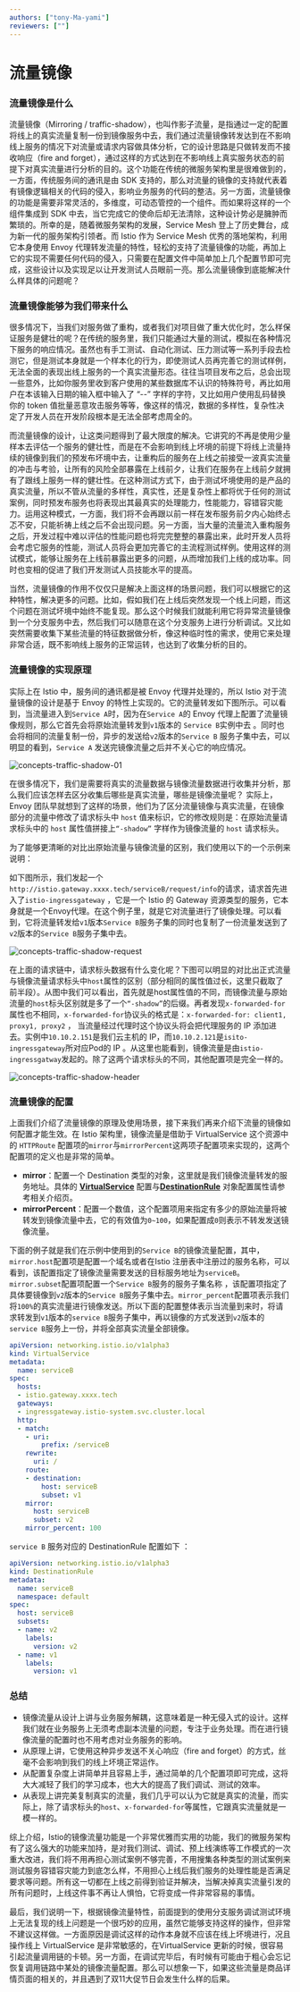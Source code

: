 ```yaml
---
authors: ["tony-Ma-yami"]
reviewers: [""]
---
```


# 流量镜像

### 流量镜像是什么

流量镜像（Mirroring / traffic-shadow），也叫作影子流量，是指通过一定的配置将线上的真实流量复制一份到镜像服务中去，我们通过流量镜像转发达到在不影响线上服务的情况下对流量或请求内容做具体分析，它的设计思路是只做转发而不接收响应（fire and forget），通过这样的方式达到在不影响线上真实服务状态的前提下对真实流量进行分析的目的。这个功能在传统的微服务架构里是很难做到的，一方面，传统服务间的通讯是由 SDK 支持的，那么对流量的镜像的支持就代表着有镜像逻辑相关的代码的侵入，影响业务服务的代码的整洁。另一方面，流量镜像的功能是需要非常灵活的，多维度，可动态管控的一个组件。而如果将这样的一个组件集成到 SDK 中去，当它完成它的使命后却无法清除，这种设计势必是臃肿而繁琐的。所幸的是，随着微服务架构的发展，Service Mesh 登上了历史舞台，成为新一代的服务架构引领者。而 Istio 作为 Service Mesh 优秀的落地架构，利用它本身使用 Envoy 代理转发流量的特性，轻松的支持了流量镜像的功能，再加上它的实现不需要任何代码的侵入，只需要在配置文件中简单加上几个配置节即可完成，这些设计以及实现足以让开发测试人员眼前一亮。那么流量镜像到底能解决什么样具体的问题呢？

### 流量镜像能够为我们带来什么

很多情况下，当我们对服务做了重构，或者我们对项目做了重大优化时，怎么样保证服务是健壮的呢？在传统的服务里，我们只能通过大量的测试，模拟在各种情况下服务的响应情况。虽然也有手工测试、自动化测试、压力测试等一系列手段去检测它，但是测试本身就是一个样本化的行为，即使测试人员再完善它的测试样例，无法全面的表现出线上服务的一个真实流量形态。往往当项目发布之后，总会出现一些意外，比如你服务里收到客户使用的某些数据库不认识的特殊符号，再比如用户在本该输入日期的输入框中输入了 “--” 字样的字符，又比如用户使用乱码替换你的 token 值批量恶意攻击服务等等，像这样的情况，数据的多样性，复杂性决定了开发人员在开发阶段根本是无法全部考虑周全的。

而流量镜像的设计，让这类问题得到了最大限度的解决。它讲究的不再是使用少量样本去评估一个服务的健壮性，而是在不会影响到线上坏境的前提下将线上流量持续的镜像到我们的预发布坏境中去，让重构后的服务在上线之前接受一波真实流量的冲击与考验，让所有的风险全部暴露在上线前夕，让我们在服务在上线前夕就拥有了跟线上服务一样的健壮性。在这种测试方式下，由于测试坏境使用的是产品的真实流量，所以不管从流量的多样性，真实性，还是复杂性上都将优于任何的测试案例，同时预发布服务也将表现出其最真实的处理能力，性能能力，容错容灾能力。运用这种模式，一方面，我们将不会再跟以前一样在发布服务前夕内心始终忐忑不安，只能祈祷上线之后不会出现问题。另一方面，当大量的流量流入重构服务之后，开发过程中难以评估的性能问题也将完完整整的暴露出来，此时开发人员将会考虑它服务的性能，测试人员将会更加完善它的主流程测试样例。使用这样的测试模式，能够让服务在上线前暴露出更多的问题，从而增加我们上线的成功率。同时也变相的促进了我们开发测试人员技能水平的提高。

当然，流量镜像的作用不仅仅只是解决上面这样的场景问题，我们可以根据它的这种特性，解决更多的问题。比如，假如我们在上线后突然发现一个线上问题，而这个问题在测试坏境中始终不能复现。那么这个时候我们就能利用它将异常流量镜像到一个分支服务中去，然后我们可以随意在这个分支服务上进行分析调试。又比如突然需要收集下某些流量的特征数据做分析，像这种临时性的需求，使用它来处理非常合适，既不影响线上服务的正常运转，也达到了收集分析的目的。

### 流量镜像的实现原理

实际上在 Istio 中，服务间的通讯都是被 Envoy 代理并处理的，所以 Istio 对于流量镜像的设计是基于 Envoy 的特性上实现的。它的流量转发如下图所示。可以看到，当流量进入到`Service A`时，因为在`Service A`的 Envoy 代理上配置了流量镜像规则，那么它首先会将原始流量转发到`v1`版本的 `Service B`实例中去 。同时也会将相同的流量复制一份，异步的发送给`v2`版本的`Service B` 服务子集中去，可以明显的看到，`Service A` 发送完镜像流量之后并不关心它的响应情况。

![concepts-traffic-shadow-01](../images/concepts-traffic-shadow-01.png)

在很多情况下，我们是需要将真实的流量数据与镜像流量数据进行收集并分析，那么我们应该怎样去区分收集后哪些是真实流量，哪些是镜像流量呢？ 实际上，Envoy 团队早就想到了这样的场景，他们为了区分流量镜像与真实流量，在镜像部分的流量中修改了请求标头中 `host` 值来标识，它的修改规则是：在原始流量请求标头中的 `host` 属性值拼接上`“-shadow”` 字样作为镜像流量的 `host` 请求标头。

为了能够更清晰的对比出原始流量与镜像流量的区别，我们使用以下的一个示例来说明：

如下图所示，我们发起一个`http://istio.gateway.xxxx.tech/serviceB/request/info`的请求，请求首先进入了`istio-ingressgateway` ，它是一个 Istio 的 Gateway 资源类型的服务，它本身就是一个Envoy代理。在这个例子里，就是它对流量进行了镜像处理。可以看到，它将流量转发给`v1`版本`Service B`服务子集的同时也复制了一份流量发送到了`v2`版本的`Service B`服务子集中去。

![concepts-traffic-shadow-request](../images/concepts-traffic-shadow-request.png)

在上面的请求链中，请求标头数据有什么变化呢？下图可以明显的对比出正式流量与镜像流量请求标头中`host`属性的区别（部分相同的属性值过长，这里只截取了前半段）。从图中我们可以看出，首先就是host属性值的不同，而镜像流量与原始流量的`host`标头区别就是多了一个`“-shadow”`的后缀。再者发现`x-forwarded-for`属性也不相同，`x-forwarded-for`协议头的格式是：`x-forwarded-for: client1, proxy1, proxy2` ， 当流量经过代理时这个协议头将会把代理服务的 IP 添加进去。实例中`10.10.2.151`是我们云主机的 IP，而`10.10.2.121`是`isito-ingressgateway`所对应Pod的 IP 。从这里也能看到，镜像流量是由`istio-ingressgatway`发起的。除了这两个请求标头的不同，其他配置项是完全一样的。

![concepts-traffic-shadow-header](../images/concepts-traffic-shadow-header.png)

### 流量镜像的配置

上面我们介绍了流量镜像的原理及使用场景，接下来我们再来介绍下流量的镜像如何配置才能生效。在 Istio 架构里，镜像流量是借助于 VirtualService 这个资源中的 `HTTPRoute` 配置项的`mirror`与`mirrorPercent`这两项子配置项来实现的，这两个配置项的定义也是非常的简单。

- **mirror**：配置一个 Destination 类型的对象，这里就是我们镜像流量转发的服务地址。具体的 [**VirtualService**](https://www.servicemesher.com/istio-handbook/concepts/virtualservice.html) 配置与[**DestinationRule**](https://www.servicemesher.com/istio-handbook/concepts/destinationrule.html) 对象配置属性请参考相关介绍页。
- **mirrorPercent**：配置一个数值，这个配置项用来指定有多少的原始流量将被转发到镜像流量中去，它的有效值为`0~100`，如果配置成`0`则表示不转发发送镜像流量。

下面的例子就是我们在示例中使用到的`Service B`的镜像流量配置，其中，`mirror.host`配置项是配置一个域名或者在Istio 注册表中注册过的服务名称，可以看到，该配置指定了镜像流量需要发送的目标服务地址为`serviceB`。`mirror.subset`配置项配置一个`Service B`服务的服务子集名称 ，该配置项指定了具体要镜像到`v2`版本的`Service B`服务子集中去。`mirror_percent`配置项表示我们将`100%`的真实流量进行镜像发送。所以下面的配置整体表示当流量到来时，将请求转发到`v1`版本的`service B`服务子集中，再以镜像的方式发送到`v2`版本的`service B`服务上一份，并将全部真实流量全部镜像。

```yaml
apiVersion: networking.istio.io/v1alpha3
kind: VirtualService
metadata:
  name: serviceB
spec:
  hosts:
  - istio.gateway.xxxx.tech
  gateways:
  - ingressgateway.istio-system.svc.cluster.local
  http:
  - match:
    - uri:
        prefix: /serviceB
    rewrite:
      uri: /
    route:
    - destination:
        host: serviceB
        subset: v1
    mirror:
      host: serviceB
      subset: v2
    mirror_percent: 100
```

`service B` 服务对应的 DestinationRule 配置如下 ：

```yaml
apiVersion: networking.istio.io/v1alpha3
kind: DestinationRule
metadata:
  name: serviceB
  namespace: default
spec:
  host: serviceB
  subsets:
  - name: v2
    labels:
      version: v2
  - name: v1
    labels:
      version: v1
```



### 总结

- 镜像流量从设计上讲与业务服务解耦，这意味着是一种无侵入式的设计。这样我们就在业务服务上无须考虑副本流量的问题，专注于业务处理。而在进行镜像流量的配置时也不用考虑对业务服务的影响。
- 从原理上讲，它使用这种异步发送不关心响应（fire and forget）的方式，丝毫不会影响到我们的线上坏境正常运作。
- 从配置复杂度上讲简单并且容易上手，通过简单的几个配置项即可完成，这将大大减轻了我们的学习成本，也大大的提高了我们调试、测试的效率。
- 从表现上讲完美复制真实的流量，我们几乎可以认为它就是真实的流量，而实际上，除了请求标头的`host`、`x-forwarded-for`等属性，它跟真实流量就是一模一样的。

综上介绍，Istio的镜像流量功能是一个非常优雅而实用的功能，我们的微服务架构有了这么强大的功能来加持，是对我们测试、调试、预上线演练等工作模式的一次重大改进，我们将不用再担心测试案例不够完善，不用搜集各种类型的测试案例来测试服务容错容灾能力到底怎么样，不用担心上线后我们服务的处理性能是否满足要求等问题。所有这一切都在上线之前得到验证并解决，当解决掉真实流量引发的所有问题时，上线这件事不再让人惧怕，它将变成一件非常容易的事情。

最后，我们说明一下，根据镜像流量特性，前面提到的使用分支服务调试测试环境上无法复现的线上问题是一个很巧妙的应用，虽然它能够支持这样的操作，但非常不建议这样做。一方面原因是调试这样的动作本身就不应该在线上坏境进行，况且操作线上 VirtualService 是非常敏感的，在VirtualService 更新的时候，很容易引起流量调用链的卡顿。另一方面，在调试完毕后，有时候有可能由于粗心会忘记恢复调用链路中某处的镜像流量配置。那么可以想象一下，如果这些流量是商品详情页面的相关的，并且遇到了双11大促节日会发生什么样的后果。